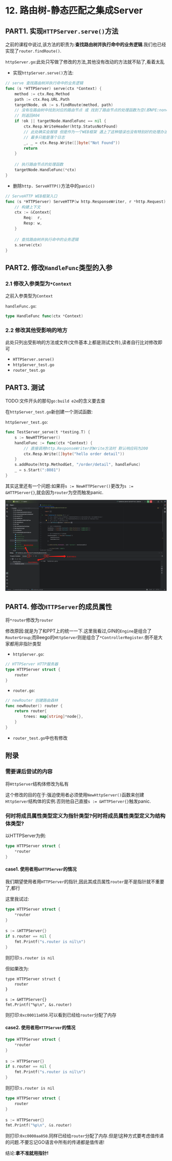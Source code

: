 # 12. 路由树-静态匹配之集成Server

## PART1. 实现`HTTPServer.serve()`方法

之前的课程中说过,该方法的职责为:**查找路由树并执行命中的业务逻辑**.我们也已经实现了`router.findRoute()`.

`httpServer.go`:此处只写做了修改的方法,其他没有改动的方法就不贴了,看着太乱

- 实现`httpServer.serve()`方法:

```go
// serve 查找路由树并执行命中的业务逻辑
func (s *HTTPServer) serve(ctx *Context) {
	method := ctx.Req.Method
	path := ctx.Req.URL.Path
	targetNode, ok := s.findRoute(method, path)
	// 没有在路由树中找到对应的路由节点 或 找到了路由节点的处理函数为空(即NPE:none pointer exception 的问题)
	// 则返回404
	if !ok || targetNode.HandleFunc == nil {
		ctx.Resp.WriteHeader(http.StatusNotFound)
		// 此处确实会报错 但是作为一个WEB框架 遇上了这种错误也没有特别好的处理办法
		// 最多只能是落个日志
		_, _ = ctx.Resp.Write([]byte("Not Found"))
		return
	}

	// 执行路由节点的处理函数
	targetNode.HandleFunc(*ctx)
}
```

- 删除`http. ServeHTTP()`方法中的`panic()`

```go
// ServeHTTP WEB框架入口
func (s *HTTPServer) ServeHTTP(w http.ResponseWriter, r *http.Request) {
	// 构建上下文
	ctx := &Context{
		Req:  r,
		Resp: w,
	}

	// 查找路由树并执行命中的业务逻辑
	s.serve(ctx)
}
```

## PART2. 修改`HandleFunc`类型的入参

### 2.1 修改入参类型为`*Context`

之前入参类型为`Context`

`handleFunc.go`:

```go
type HandleFunc func(ctx *Context)
```

### 2.2 修改其他受影响的地方

此处只列出受影响的方法或文件(文件基本上都是测试文件),读者自行比对修改即可

- `HTTPServer.serve()`
- `httpServer_test.go`
- `router_test.go`

## PART3. 测试

TODO:文件开头的那句`go:build e2e`的含义要去查

在`httpServer_test.go`新创建一个测试函数:

`httpServer_test.go`:

```go
func TestServer_serve(t *testing.T) {
	s := NewHTTPServer()
	handleFunc := func(ctx *Context) {
		// 直接调用http.ResponseWriter的Write方法时 默认响应码为200
		ctx.Resp.Write([]byte("hello order detail"))
	}
	s.addRoute(http.MethodGet, "/order/detail", handleFunc)
	_ = s.Start(":8081")
}
```

其实这里还有一个问题:如果将`s := NewHTTPServer()`更改为`s := &HTTPServer{}`,就会因为`router`为空而触发panic.

![IDE调试功能](./img/12.路由树-静态匹配之集成Server/IDE调试功能.png)

## PART4. 修改`HTTPServer`的成员属性

将`*router`修改为`router`

修改原因:就是为了和PPT上的统一一下.这里我看过,GIN的`Engine`是组合了`RouterGroup`;而Beego的`HttpServer`则是组合了`*ControllerRegister`.倒不是大家都用非指针类型

- `httpServer.go`:

```go
// HTTPServer HTTP服务器
type HTTPServer struct {
	router
}
```

- `router.go`:

```go
// newRouter 创建路由森林
func newRouter() router {
	return router{
		trees: map[string]*node{},
	}
}
```

- `router_test.go`中也有修改


## 附录

### 需要课后尝试的内容

将`HttpServer`结构体修改为私有

这个修改的目的在于:强迫使用者必须使用`NewHttpServer()`函数来创建`HttpServer`结构体的实例.否则他自己直接`s := &HTTPServer{}`触发panic.

### 何时将成员属性类型定义为指针类型?何时将成员属性类型定义为结构体类型?

以HTTPServer为例:

```go
type HTTPServer struct {
	*router
}
```

#### case1. 使用者用`&HTTPServer`的情况

我们期望使用者用`HTTPServer`的指针,因此其成员属性`router`是不是指针就不重要了,都行

这里我试过:

```go
type HTTPServer struct {
	*router
}

s := &HTTPServer{}
if s.router == nil {
	fmt.Printf("s.router is nil\n")
}
```

则打印:`s.router is nil`

但如果改为:

```
type HTTPServer struct {
	router
}

s := &HTTPServer{}
fmt.Printf("%p\n", &s.router)
```

则打印:`0xc00011a050`.可以看到已经给`router`分配了内存

#### case2. 使用者用`HTTPServer`的情况

```go
type HTTPServer struct {
	*router
}

s := HTTPServer{}
if s.router == nil {
	fmt.Printf("s.router is nil\n")
}
```

则打印:`s.router is nil`


```go
type HTTPServer struct {
	router
}

s := HTTPServer{}
fmt.Printf("%p\n", &s.router)
```

则打印:`0xc0000aa050`.同样已经给`router`分配了内存.但是!这种方式要考虑值传递的问题.不要忘记GO语言中所有的传递都是值传递!

结论:**拿不准就用指针!**





















